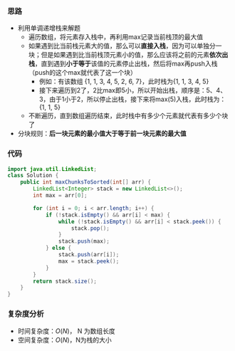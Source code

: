 ### 思路

-   利用单调递增栈来解题
    -   遍历数组，将元素存入栈中，再利用max记录当前栈顶的最大值
    -   如果遇到比当前栈元素大的值，那么可以**直接入栈**，因为可以单独分一块；但是如果遇到比当前栈顶元素小的值，那么应该将之前的元素**依次出栈**，直到遇到**小于等于**该值的元素停止出栈，然后将max再push入栈（push的这个max就代表了这一个块）
        -   例如：有该数组 {1, 1, 3, 4, 5, 2, 6, 7}，此时栈为{1, 1, 3, 4, 5}
        -   接下来遍历到2了，2比max即5小，所以开始出栈，顺序是：5、4、3，由于1小于2，所以停止出栈，接下来将max(5)入栈，此时栈为：{1, 1, 5}
    -   不断遍历，直到数组遍历结束，此时栈中有多少个元素就代表有多少个块了
-   分块规则：**后一块元素的最小值大于等于前一块元素的最大值**

### 代码


```java
import java.util.LinkedList;
class Solution {
    public int maxChunksToSorted(int[] arr) {
        LinkedList<Integer> stack = new LinkedList<>();
        int max = arr[0];

        for (int i = 0; i < arr.length; i++) {
            if (!stack.isEmpty() && arr[i] < max) {
                while (!stack.isEmpty() && arr[i] < stack.peek()) {
                    stack.pop();
                }
                stack.push(max);
            } else {
                stack.push(arr[i]);
                max = stack.peek();
            }
        }
        return stack.size();
    }
}
```

### **复杂度分析**

- 时间复杂度：$O(N)$， N 为数组长度
- 空间复杂度：$O(N)$，N为栈的大小